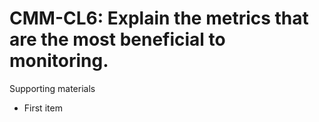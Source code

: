 # CMM-CL6:  	Explain the metrics that are the most beneficial to monitoring.	 

Supporting materials

* First item
